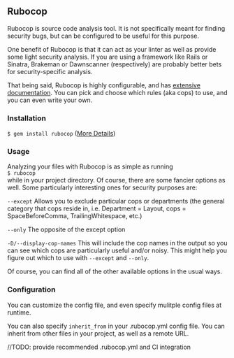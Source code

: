 ## Rubocop
Rubocop is source code analysis tool. It is not specifically meant for finding security bugs, but can be configured to be useful for this purpose.  

One benefit of Rubocop is that it can act as your linter as well as provide some light security analysis. If you are using a framework like Rails or Sinatra, Brakeman or Dawnscanner (respectively) are probably better bets for security-specific analysis. 

That being said, Rubocop is highly configurable, and has [extensive documentation](https://rubocop.readthedocs.io/en/latest/). You can pick and choose which rules (aka cops) to use, and you can even write your own. 

### Installation
`$ gem install rubocop` ([More Details](https://rubocop.readthedocs.io/en/latest/installation/))

### Usage
Analyzing your files with Rubocop is as simple as running  
`$ rubocop`  
while in your project directory. Of course, there are some fancier options as well. Some particularly interesting ones for security purposes are:  

`--except`  Allows you to exclude particular cops or departments (the general category that cops reside in, i.e. Department = Layout, cops = SpaceBeforeComma, TrailingWhitespace, etc.)

`--only`  The opposite of the except option

`-D/--display-cop-names`  This will include the cop names in the output so you can see which cops are particularly useful and/or noisy. This might help you figure out which to use with `--except` and `--only`. 

Of course, you can find all of the other available options in the usual ways.

### Configuration
You can customize the config file, and even specify mulitple config files at runtime.  

You can also specify `inherit_from` in your .rubocop.yml config file. You can inherit from other files in your project, as well as a remote URL. 

//TODO: provide recommended .rubocop.yml and CI integration